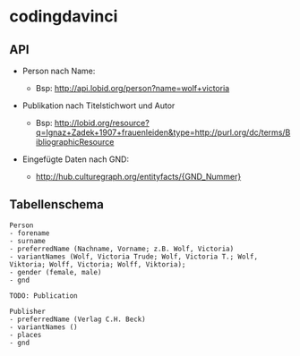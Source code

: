 codingdavinci
=============

## API ##
- Person nach Name:
	- Bsp: http://api.lobid.org/person?name=wolf+victoria
- Publikation nach Titelstichwort und Autor
	- Bsp: http://lobid.org/resource?q=Ignaz+Zadek+1907+frauenleiden&type=http://purl.org/dc/terms/BibliographicResource

- Eingefügte Daten nach GND:
 	- http://hub.culturegraph.org/entityfacts/{GND_Nummer}
 
## Tabellenschema ##

    Person
    - forename
    - surname
    - preferredName (Nachname, Vorname; z.B. Wolf, Victoria)
    - variantNames (Wolf, Victoria Trude; Wolf, Victoria T.; Wolf, Viktoria; Wolff, Victoria; Wolff, Viktoria);
    - gender (female, male)
    - gnd

    TODO: Publication

    Publisher
    - preferredName (Verlag C.H. Beck)
    - variantNames ()
    - places
    - gnd
